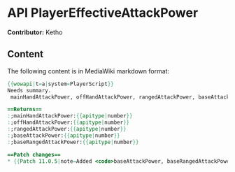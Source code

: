 # API PlayerEffectiveAttackPower

**Contributor:** Ketho

## Content

The following content is in MediaWiki markdown format:

```mediawiki
{{wowapi|t=a|system=PlayerScript}}
Needs summary.
 mainHandAttackPower, offHandAttackPower, rangedAttackPower, baseAttackPower, baseRangedAttackPower = PlayerEffectiveAttackPower()

==Returns==
:;mainHandAttackPower:{{apitype|number}}
:;offHandAttackPower:{{apitype|number}}
:;rangedAttackPower:{{apitype|number}}
:;baseAttackPower:{{apitype|number}}
:;baseRangedAttackPower:{{apitype|number}}

==Patch changes==
* {{Patch 11.0.5|note=Added <code>baseAttackPower, baseRangedAttackPower</code> return values.}}
```
